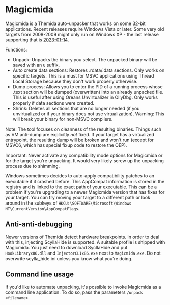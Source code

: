 # Magicmida

Magicmida is a Themida auto-unpacker that works on some 32-bit applications. Recent releases require Windows Vista or later. Some very old targets from 2008-2009 might only run on Windows XP - the last release supporting that is [2023-01-14](https://github.com/Hendi48/Magicmida/releases/tag/2023-01-14).

Functions:
* Unpack: Unpacks the binary you select. The unpacked binary will be saved with an `U` suffix.
* Auto create data sections: Restores .rdata/.data sections. Only works on specific targets. This is a must for MSVC applications using Thread Local Storage because they don't work properly otherwise.
* Dump process: Allows you to enter the PID of a running process whose .text section will be dumped (overwritten) into an already unpacked file. This is useful after using Oreans Unvirtualizer in OllyDbg. Only works properly if data sections were created.
* Shrink: Deletes all sections that are no longer needed (if you unvirtualized or if your binary does not use virtualization). Warning: This will break your binary for non-MSVC compilers.

Note: The tool focuses on cleanness of the resulting binaries. Things such as VM anti-dump are explicitly *not* fixed. If your target has a virtualized entrypoint, the resulting dump will be broken and won't run (except for MSVC6, which has special fixup code to restore the OEP).

Important: Never activate any compatibility mode options for Magicmida or for the target you're unpacking. It would very likely screw up the unpacking process due to shimming.

Windows sometimes decides to auto-apply compatibility patches to an executable if it crashed before. This AppCompat information is stored in the registry and is linked to the exact path of your executable. This can be a problem if you're upgrading to a newer Magicmida version that has fixes for your target. You can try moving your target to a different path or look around in the subkeys of `HKCU:\SOFTWARE\Microsoft\Windows NT\CurrentVersion\AppCompatFlags`.

## Anti-anti-debugging

Newer versions of Themida detect hardware breakpoints. In order to deal with this, injecting ScyllaHide is supported. A suitable profile is shipped with Magicmida. You just need to download SycllaHide and put `HookLibraryx86.dll` and `InjectorCLIx86.exe` next to `Magicmida.exe`. Do not overwrite scylla_hide.ini unless you know what you're doing.

## Command line usage

If you'd like to automate unpacking, it's possible to invoke Magicmida as a command line application.
To do so, pass the parameters `/unpack <filename>`.
